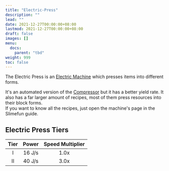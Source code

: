 ```yaml
---
title: "Electric-Press"
description: ""
lead: ""
date: 2021-12-27T00:00:00+08:00
lastmod: 2021-12-27T00:00:00+08:00
draft: false
images: []
menu: 
  docs:
    parent: "tbd"
weight: 999
toc: false
---
```


The Electric Press is an [Electric Machine](https://github.com/Slimefun/Slimefun4/wiki/Electric-Machines) which presses items into different forms.

It's an automated version of the [Compressor](https://github.com/Slimefun/Slimefun4/wiki/Compressor) but it has a better yield rate.
It also has a far larger amount of recipes, most of them press resources into their block forms.  
If you want to know all the recipes, just open the machine's page in the Slimefun guide.

## Electric Press Tiers

| Tier | Power  | Speed Multiplier |
| :--: | :----: | :--------------: |
| I    | 16 J/s | 1.0x             |
| II   | 40 J/s | 3.0x             |
